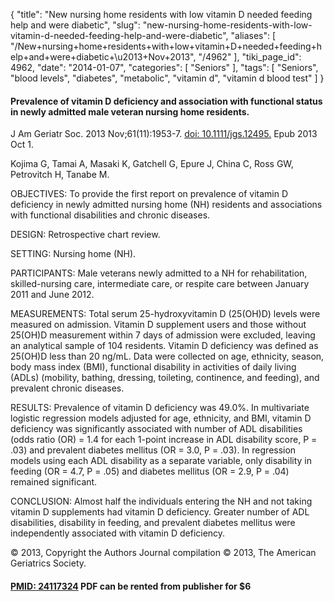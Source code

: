 {
    "title": "New nursing home residents with low vitamin D needed feeding help and were diabetic",
    "slug": "new-nursing-home-residents-with-low-vitamin-d-needed-feeding-help-and-were-diabetic",
    "aliases": [
        "/New+nursing+home+residents+with+low+vitamin+D+needed+feeding+help+and+were+diabetic+\u2013+Nov+2013",
        "/4962"
    ],
    "tiki_page_id": 4962,
    "date": "2014-01-07",
    "categories": [
        "Seniors"
    ],
    "tags": [
        "Seniors",
        "blood levels",
        "diabetes",
        "metabolic",
        "vitamin d",
        "vitamin d blood test"
    ]
}


#### Prevalence of vitamin D deficiency and association with functional status in newly admitted male veteran nursing home residents.

J Am Geriatr Soc. 2013 Nov;61(11):1953-7. [doi: 10.1111/jgs.12495.](https://doi.org/10.1111/jgs.12495.) Epub 2013 Oct 1.

Kojima G, Tamai A, Masaki K, Gatchell G, Epure J, China C, Ross GW, Petrovitch H, Tanabe M.

OBJECTIVES: To provide the first report on prevalence of vitamin D deficiency in newly admitted nursing home (NH) residents and associations with functional disabilities and chronic diseases.

DESIGN: Retrospective chart review.

SETTING: Nursing home (NH).

PARTICIPANTS: Male veterans newly admitted to a NH for rehabilitation, skilled-nursing care, intermediate care, or respite care between January 2011 and June 2012.

MEASUREMENTS: Total serum 25-hydroxyvitamin D (25(OH)D) levels were measured on admission. Vitamin D supplement users and those without 25(OH)D measurement within 7 days of admission were excluded, leaving an analytical sample of 104 residents. Vitamin D deficiency was defined as 25(OH)D less than 20 ng/mL. Data were collected on age, ethnicity, season, body mass index (BMI), functional disability in activities of daily living (ADLs) (mobility, bathing, dressing, toileting, continence, and feeding), and prevalent chronic diseases.

RESULTS: Prevalence of vitamin D deficiency was 49.0%. In multivariate logistic regression models adjusted for age, ethnicity, and BMI, vitamin D deficiency was significantly associated with number of ADL disabilities (odds ratio (OR) = 1.4 for each 1-point increase in ADL disability score, P = .03) and prevalent diabetes mellitus (OR = 3.0, P = .03). In regression models using each ADL disability as a separate variable, only disability in feeding (OR = 4.7, P = .05) and diabetes mellitus (OR = 2.9, P = .04) remained significant.

CONCLUSION: Almost half the individuals entering the NH and not taking vitamin D supplements had vitamin D deficiency. Greater number of ADL disabilities, disability in feeding, and prevalent diabetes mellitus were independently associated with vitamin D deficiency.

© 2013, Copyright the Authors Journal compilation © 2013, The American Geriatrics Society.

#### [PMID:    24117324](http://onlinelibrary.wiley.com/doi/10.1111/jgs.12495/abstract%20) PDF can be rented from publisher for $6